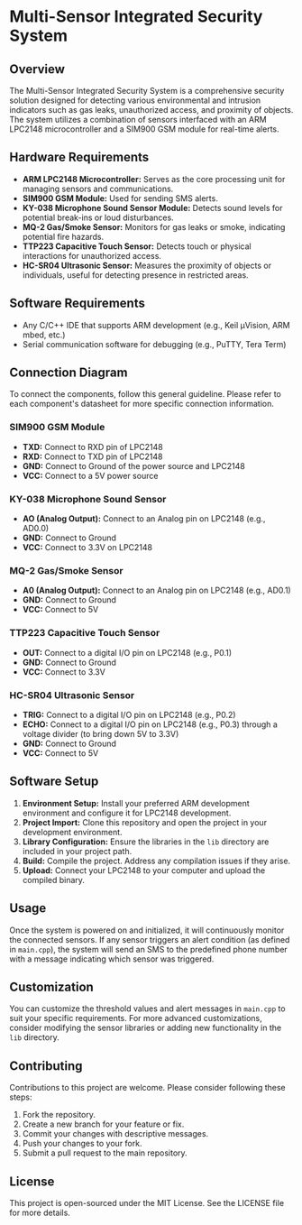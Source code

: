 # Multi-Sensor Integrated Security System

## Overview
The Multi-Sensor Integrated Security System is a comprehensive security solution designed for detecting various environmental and intrusion indicators such as gas leaks, unauthorized access, and proximity of objects. The system utilizes a combination of sensors interfaced with an ARM LPC2148 microcontroller and a SIM900 GSM module for real-time alerts.

## Hardware Requirements
- **ARM LPC2148 Microcontroller:** Serves as the core processing unit for managing sensors and communications.
- **SIM900 GSM Module:** Used for sending SMS alerts.
- **KY-038 Microphone Sound Sensor Module:** Detects sound levels for potential break-ins or loud disturbances.
- **MQ-2 Gas/Smoke Sensor:** Monitors for gas leaks or smoke, indicating potential fire hazards.
- **TTP223 Capacitive Touch Sensor:** Detects touch or physical interactions for unauthorized access.
- **HC-SR04 Ultrasonic Sensor:** Measures the proximity of objects or individuals, useful for detecting presence in restricted areas.

## Software Requirements
- Any C/C++ IDE that supports ARM development (e.g., Keil µVision, ARM mbed, etc.)
- Serial communication software for debugging (e.g., PuTTY, Tera Term)

## Connection Diagram
To connect the components, follow this general guideline. Please refer to each component's datasheet for more specific connection information.

### SIM900 GSM Module
- **TXD:** Connect to RXD pin of LPC2148
- **RXD:** Connect to TXD pin of LPC2148
- **GND:** Connect to Ground of the power source and LPC2148
- **VCC:** Connect to a 5V power source

### KY-038 Microphone Sound Sensor
- **AO (Analog Output):** Connect to an Analog pin on LPC2148 (e.g., AD0.0)
- **GND:** Connect to Ground
- **VCC:** Connect to 3.3V on LPC2148

### MQ-2 Gas/Smoke Sensor
- **A0 (Analog Output):** Connect to an Analog pin on LPC2148 (e.g., AD0.1)
- **GND:** Connect to Ground
- **VCC:** Connect to 5V

### TTP223 Capacitive Touch Sensor
- **OUT:** Connect to a digital I/O pin on LPC2148 (e.g., P0.1)
- **GND:** Connect to Ground
- **VCC:** Connect to 3.3V

### HC-SR04 Ultrasonic Sensor
- **TRIG:** Connect to a digital I/O pin on LPC2148 (e.g., P0.2)
- **ECHO:** Connect to a digital I/O pin on LPC2148 (e.g., P0.3) through a voltage divider (to bring down 5V to 3.3V)
- **GND:** Connect to Ground
- **VCC:** Connect to 5V

## Software Setup
1. **Environment Setup:** Install your preferred ARM development environment and configure it for LPC2148 development.
2. **Project Import:** Clone this repository and open the project in your development environment.
3. **Library Configuration:** Ensure the libraries in the `lib` directory are included in your project path.
4. **Build:** Compile the project. Address any compilation issues if they arise.
5. **Upload:** Connect your LPC2148 to your computer and upload the compiled binary.

## Usage
Once the system is powered on and initialized, it will continuously monitor the connected sensors. If any sensor triggers an alert condition (as defined in `main.cpp`), the system will send an SMS to the predefined phone number with a message indicating which sensor was triggered.

## Customization
You can customize the threshold values and alert messages in `main.cpp` to suit your specific requirements. For more advanced customizations, consider modifying the sensor libraries or adding new functionality in the `lib` directory.

## Contributing
Contributions to this project are welcome. Please consider following these steps:
1. Fork the repository.
2. Create a new branch for your feature or fix.
3. Commit your changes with descriptive messages.
4. Push your changes to your fork.
5. Submit a pull request to the main repository.

## License
This project is open-sourced under the MIT License. See the LICENSE file for more details.
